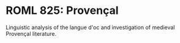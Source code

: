 # ROML 825: Provençal

Linguistic analysis of the langue d'oc and investigation of medieval Provençal literature.